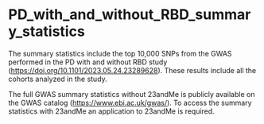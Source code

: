 # PD_with_and_without_RBD_summary_statistics

The summary statistics include the top 10,000 SNPs from the GWAS performed in the PD with and without RBD study (https://doi.org/10.1101/2023.05.24.23289628). These results include all the cohorts analyzed in the study.

The full GWAS summary statistics without 23andMe is publicly available on the GWAS catalog (https://www.ebi.ac.uk/gwas/). To access the summary statistics with 23andMe an application to 23andMe is required.
